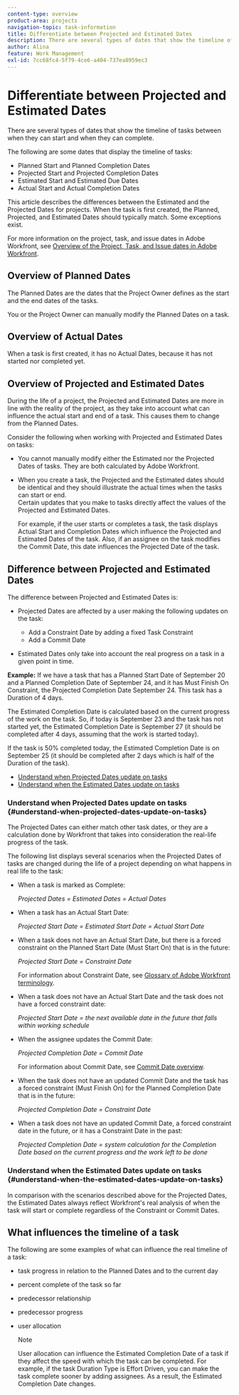 ```yaml
---
content-type: overview
product-area: projects
navigation-topic: task-information
title: Differentiate between Projected and Estimated Dates
description: There are several types of dates that show the timeline of tasks between when they can start and when they can complete.
author: Alina
feature: Work Management
exl-id: 7cc68fc4-5f79-4ce6-a404-737ea8959ec3
---
```

# Differentiate between Projected and Estimated Dates

There are several types of dates that show the timeline of tasks between when they can start and when they can complete.&nbsp;

The following are some dates that display the timeline of tasks:

* Planned Start and Planned Completion Dates
* Projected Start and Projected Completion Dates
* Estimated Start and Estimated Due Dates
* Actual&nbsp;Start and Actual Completion Dates

This article describes the differences between the Estimated and the Projected Dates for projects. When the task is first created, the Planned, Projected, and Estimated Dates should typically match. Some exceptions exist.&nbsp;

For more information on the project, task, and issue dates in&nbsp;Adobe Workfront, see [Overview of the Project, Task, and Issue dates in Adobe Workfront](../../../workfront-basics/navigate-workfront/workfront-navigation/definitions-pti-dates.md).

## Overview of Planned Dates

The Planned Dates are the dates that the Project Owner defines as the start and the end dates of the tasks.&nbsp;

You or the Project Owner can manually modify the Planned Dates on a task.

## Overview of Actual Dates

When a task is first created, it has no Actual Dates, because it has not started nor completed yet.

## Overview of Projected and&nbsp;Estimated Dates

During the life of a project, the Projected and Estimated Dates are more in line with the reality of the project, as they take into account what can influence the actual start and end of a task. This causes them to change from the Planned Dates.

Consider the following when working with Projected and Estimated Dates on tasks:

* You cannot manually modify either the Estimated nor the Projected Dates of tasks. They are both calculated by Adobe Workfront.
* When you create a task, the Projected and the Estimated dates should be identical and they should illustrate the actual times when the tasks can start or end.  
  Certain updates that you make to tasks directly affect the values of the Projected and Estimated Dates.&nbsp;

  For example, if the user starts or completes a task, the task displays Actual Start and Completion Dates which influence the Projected and Estimated Dates of the task. Also, if an assignee on the task modifies the Commit Date, this date influences the Projected Date of the task.

## Difference between Projected and Estimated Dates

The difference between Projected and Estimated Dates is:

* Projected Dates are affected by a user making the following updates on the task:

   * Add a Constraint Date by adding a fixed Task Constraint 
   * Add a Commit Date

* Estimated Dates only take into account the real progress on a task in a given point in time.

**Example:** If we have a task that has a Planned Start Date of September 20 and a Planned Completion Date of September 24, and it has Must Finish On Constraint, the Projected Completion Date September 24. This task has a Duration of 4 days.

The Estimated Completion Date is calculated based on the current progress of the work on the task. So, if today is September 23 and the task has not started yet, the Estimated Completion Date is September 27 (it should be completed after 4 days, assuming that the work is started today).

If the task is 50% completed today, the Estimated Completion Date is on September 25 (it should be completed after 2 days which is half of the Duration of the task).

* [Understand when Projected Dates update on tasks](#understand-when-projected-dates-update-on-tasks) 
* [Understand when the Estimated Dates update on tasks](#understand-when-the-estimated-dates-update-on-tasks)

### Understand when Projected Dates update on tasks {#understand-when-projected-dates-update-on-tasks}

The Projected Dates can either match other task dates, or they are a calculation done by&nbsp;Workfront that takes into consideration the real-life progress of the task.

The following list displays several scenarios when the Projected Dates of tasks are changed during the life of a project depending on what happens in real life to the task:

* When a task is marked as Complete:

  *Projected Dates = Estimated Dates = Actual Dates* 

* When a task has an Actual Start Date:

  *Projected Start Date = Estimated Start Date = Actual Start Date* 

* When a task does not have an Actual Start Date, but there is a forced constraint on the Planned Start Date (Must Start On) that is in the future:

  *Projected Start Date = Constraint Date*

  For information about Constraint Date, see [Glossary of Adobe Workfront terminology](../../../workfront-basics/navigate-workfront/workfront-navigation/workfront-terminology-glossary.md). 

* When a task does not have an Actual Start Date and the task does not have a forced constraint date:

  *Projected Start Date = the next available date in the future that falls within working schedule* 

* When the assignee updates the Commit Date:

  *Projected Completion Date = Commit Date*

  For information about Commit Date, see [Commit Date overview](../../../manage-work/projects/updating-work-in-a-project/overview-of-commit-dates.md). 

* When the task does not have an updated Commit Date and the task has a forced constraint (Must Finish On) for the Planned Completion Date that is in the future:

  *Projected Completion Date = Constraint Date* 

* When a task does not have an updated Commit Date, a forced constraint date in the future, or it has a Constraint Date in the past:

  *Projected Completion Date = system calculation for the Completion Date based on the current progress and the work left to be done*

### Understand when the Estimated Dates update on tasks {#understand-when-the-estimated-dates-update-on-tasks}

In comparison with the scenarios described above for the Projected Dates, the Estimated Dates always reflect Workfront's real analysis of when the task will start or complete regardless of the Constraint or Commit Dates.

## What influences the timeline of a task

The following are some examples of what can influence the real timeline of a task:&nbsp;

* task progress in relation to the Planned Dates and to the current day
* percent complete of the task so far
* predecessor relationship
* predecessor progress
* user allocation

  >[!NOTE]
  >
  >User allocation can influence the Estimated Completion&nbsp;Date of a task if they affect the speed with which the task can be completed. For example, if the task Duration Type is Effort Driven, you can make the task complete sooner by adding assignees. As a result, the Estimated Completion Date changes.
